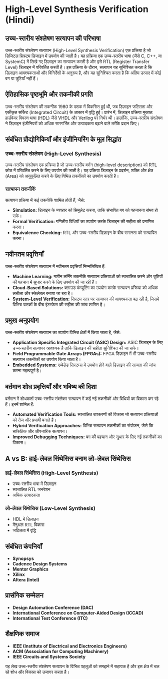 # High-Level Synthesis Verification (Hindi)

## उच्च-स्तरीय संश्लेषण सत्यापन की परिभाषा

उच्च-स्तरीय संश्लेषण सत्यापन (High-Level Synthesis Verification) एक प्रक्रिया है जो डिजिटल सिस्टम डिजाइन में उपयोग की जाती है। यह प्रक्रिया एक उच्च-स्तरीय भाषा (जैसे C, C++, या SystemC) में लिखे गए डिज़ाइन का सत्यापन करती है और इसे RTL (Register Transfer Level) डिज़ाइन में परिवर्तित करती है। इस प्रक्रिया के दौरान, सत्यापन यह सुनिश्चित करता है कि डिज़ाइन आवश्यकताओं और विनिर्देशों के अनुरूप है, और यह सुनिश्चित करता है कि अंतिम उत्पाद में कोई बग या त्रुटियाँ नहीं हैं।

## ऐतिहासिक पृष्ठभूमि और तकनीकी प्रगति

उच्च-स्तरीय संश्लेषण की तकनीक 1980 के दशक में विकसित हुई थी, जब डिज़ाइन जटिलता और एकीकृत सर्किट (Integrated Circuit) के आकार में वृद्धि हुई। प्रारंभ में, डिज़ाइन प्रक्रिया मुख्यतः हार्डवेयर विवरण भाषा (HDL) जैसे VHDL और Verilog पर निर्भर थी। हालाँकि, उच्च-स्तरीय संश्लेषण ने डिज़ाइन इंजीनियरों को अधिक सारगर्भित और उत्पादकता बढ़ाने वाले तरीके प्रदान किए। 

## संबंधित प्रौद्योगिकियाँ और इंजीनियरिंग के मूल सिद्धांत

### उच्च-स्तरीय संश्लेषण (High-Level Synthesis)

उच्च-स्तरीय संश्लेषण एक प्रक्रिया है जो उच्च-स्तरीय वर्णन (high-level description) को RTL कोड में परिवर्तित करने के लिए उपयोग की जाती है। यह प्रक्रिया डिज़ाइन के प्रदर्शन, शक्ति और क्षेत्र (Area) को अनुकूलित करने के लिए विभिन्न तकनीकों का उपयोग करती है।

### सत्यापन तकनीकें

सत्यापन प्रक्रिया में कई तकनीकें शामिल होती हैं, जैसे:

- **Simulation:** डिज़ाइन के व्यवहार को सिमुलेट करना, ताकि संभावित बग को पहचानना संभव हो सके।
- **Formal Verification:** गणितीय विधियों का उपयोग करके डिज़ाइन की सहीता को प्रमाणित करना।
- **Equivalence Checking:** RTL और उच्च-स्तरीय डिज़ाइन के बीच समानता को सत्यापित करना।

## नवीनतम प्रवृत्तियाँ

उच्च-स्तरीय संश्लेषण सत्यापन में नवीनतम प्रवृत्तियाँ निम्नलिखित हैं:

- **Machine Learning:** मशीन लर्निंग तकनीकें सत्यापन प्रक्रियाओं को स्वचालित करने और त्रुटियों की पहचान में सुधार करने के लिए उपयोग की जा रही हैं।
- **Cloud-Based Solutions:** क्लाउड कंप्यूटिंग का उपयोग करके सत्यापन प्रक्रिया को अधिक लचीला और स्केलेबल बनाया जा रहा है।
- **System-Level Verification:** सिस्टम स्तर पर सत्यापन की आवश्यकता बढ़ रही है, जिसमें विभिन्न घटकों के बीच इंटरफेस की सहीता की जांच शामिल है।

## प्रमुख अनुप्रयोग

उच्च-स्तरीय संश्लेषण सत्यापन का उपयोग विभिन्न क्षेत्रों में किया जाता है, जैसे:

- **Application Specific Integrated Circuit (ASIC) Design:** ASIC डिज़ाइन के लिए उच्च-स्तरीय सत्यापन आवश्यक है ताकि डिज़ाइन की सहीता सुनिश्चित की जा सके।
- **Field Programmable Gate Arrays (FPGAs):** FPGA डिज़ाइन में भी उच्च-स्तरीय सत्यापन तकनीकों का उपयोग किया जाता है।
- **Embedded Systems:** एम्बेडेड सिस्टम्स में उपयोग होने वाले डिज़ाइन की सत्यता की जांच करना महत्वपूर्ण है।

## वर्तमान शोध प्रवृत्तियाँ और भविष्य की दिशा

वर्तमान में शोधकर्ता उच्च-स्तरीय संश्लेषण सत्यापन में कई नई तकनीकों और विधियों का विकास कर रहे हैं। इनमें शामिल हैं:

- **Automated Verification Tools:** स्वचालित उपकरणों की विकास जो सत्यापन प्रक्रियाओं को तेज और प्रभावी बनाते हैं।
- **Hybrid Verification Approaches:** विभिन्न सत्यापन तकनीकों का संयोजन, जैसे कि सांकेतिक और औपचारिक सत्यापन।
- **Improved Debugging Techniques:** बग की पहचान और सुधार के लिए नई तकनीकों का विकास।

## A vs B: हाई-लेवल सिंथेसिस बनाम लो-लेवल सिंथेसिस

### हाई-लेवल सिंथेसिस (High-Level Synthesis)

- उच्च-स्तरीय भाषा में डिज़ाइन
- स्वचालित RTL जनरेशन
- अधिक उत्पादकता

### लो-लेवल सिंथेसिस (Low-Level Synthesis)

- HDL में डिज़ाइन
- मैनुअल RTL विकास
- जटिलता में वृद्धि

## संबंधित कंपनियाँ

- **Synopsys**
- **Cadence Design Systems**
- **Mentor Graphics**
- **Xilinx**
- **Altera (Intel)**

## प्रासंगिक सम्मेलन

- **Design Automation Conference (DAC)**
- **International Conference on Computer-Aided Design (ICCAD)**
- **International Test Conference (ITC)**

## शैक्षणिक समाज

- **IEEE (Institute of Electrical and Electronics Engineers)**
- **ACM (Association for Computing Machinery)**
- **IEEE Circuits and Systems Society**

यह लेख उच्च-स्तरीय संश्लेषण सत्यापन के विभिन्न पहलुओं को समझने में सहायक है और इस क्षेत्र में चल रहे शोध और विकास को उजागर करता है।